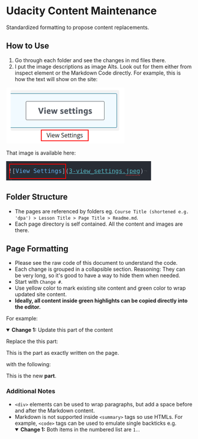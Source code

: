 # Udacity Content Maintenance

Standardized formatting to propose content replacements.

## How to Use

1. Go through each folder and see the changes in md files there.
2. I put the image descriptions as image Alts. Look out for them either from inspect element or the Markdown Code directly. For example, this is how the text will show on the site:

![image_desc](image_desc.png)

That image is available here:

![image_desc1](image_desc1.png)

## Folder Structure

- The pages are referenced by folders eg. `Course Title (shortened e.g. 'dpa') > Lesson Title > Page Title > Readme.md`.
- Each page directory is self contained. All the content and images are there.

## Page Formatting

- Please see the raw code of this document to understand the code.
- Each change is grouped in a collapsible section. Reasoning: They can be very long, so it's good to have a way to hide them when needed.
- Start with `Change #`.
- Use <span color="orange">yellow color</span> to mark existing site content and <span color="green">green color</span> to wrap updated site content.
- **Ideally, all content inside green highlights can be copied directly into the editor.**

For example:

<details open>

<summary><b>Change 1:</b> Update this part of the content</summary>

Replace the this part:

<div color="orange">

This is the part as exactly written on the page.

</div>

with the following:

<div color="orange">

This is the new **part**.

</div>

</details>

### Additional Notes

- `<div>` elements can be used to wrap paragraphs, but add a space before and after the Markdown content.
- Markdown is not supported inside `<summary>` tags so use HTMLs. For example, `<code>` tags can be used to emulate single backticks e.g.
    <details open>
    <summary><b>Change 1:</b> Both items in the numbered list are <code>1.</code>.</summary>
    </details>



